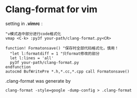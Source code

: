 # Clang-format for vim

setting in **.vimrc** : 

```vimrc
"v模式选中部分进行code格式化
vmap <C-k> :py3f your-path/clang-format.py<CR>
 
function! Formatonsave() "保存时全部代码格式化，慎用！
  "let l:formatdiff = 1 "只format修改的部分
  let l:lines = 'all'
  py3f your-path/clang-format.py
endfunction
autocmd BufWritePre *.h,*.cc,*.cpp call Formatonsave()
```



.clang-format was generate by 

```shell
clang-format -style=google -dump-config > .clang-format
```




